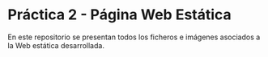 # Práctica 2 - Página Web Estática

En este repositorio se presentan todos los ficheros e imágenes asociados a la Web estática desarrollada.